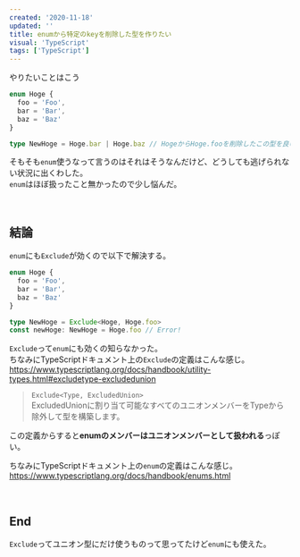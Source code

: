 ```yaml
---
created: '2020-11-18'
updated: ''
title: enumから特定のkeyを削除した型を作りたい
visual: 'TypeScript'
tags: ['TypeScript']
---
```


やりたいことはこう

```ts
enum Hoge {
  foo = 'Foo',
  bar = 'Bar',
  baz = 'Baz'
}

type NewHoge = Hoge.bar | Hoge.baz // HogeからHoge.fooを削除したこの型を良い感じに作りたい
```

そもそも`enum`使うなって言うのはそれはそうなんだけど、どうしても逃げられない状況に出くわした。  
`enum`はほぼ扱ったこと無かったので少し悩んだ。  

&nbsp;

## 結論

`enum`にも`Exclude`が効くので以下で解決する。  

```ts
enum Hoge {
  foo = 'Foo',
  bar = 'Bar',
  baz = 'Baz'
}

type NewHoge = Exclude<Hoge, Hoge.foo>
const newHoge: NewHoge = Hoge.foo // Error!
```

`Exclude`って`enum`にも効くの知らなかった。  
ちなみにTypeScriptドキュメント上の`Exclude`の定義はこんな感じ。  
<https://www.typescriptlang.org/docs/handbook/utility-types.html#excludetype-excludedunion>
>`Exclude<Type, ExcludedUnion>`  
>ExcludedUnionに割り当て可能なすべてのユニオンメンバーをTypeから除外して型を構築します。  

この定義からすると**enumのメンバーはユニオンメンバーとして扱われる**っぽい。  

ちなみにTypeScriptドキュメント上の`enum`の定義はこんな感じ。
<https://www.typescriptlang.org/docs/handbook/enums.html>

&nbsp;

## End

`Exclude`ってユニオン型にだけ使うものって思ってたけど`enum`にも使えた。  
